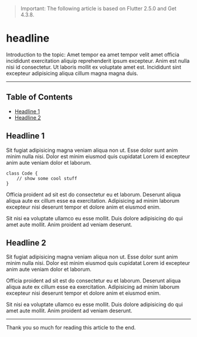 > Important: The following article is based on Flutter 2.5.0 and Get 4.3.8.

# headline

Introduction to the topic: Amet tempor ea amet tempor velit amet officia incididunt exercitation aliquip reprehenderit ipsum excepteur. Anim est nulla nisi id consectetur. Ut laboris mollit ex voluptate amet est. Incididunt sint excepteur adipisicing aliqua cillum magna magna duis.

***

## Table of Contents
  - [Headline 1](#headline-1)
  - [Headline 2](#headline-2)

## Headline 1

Sit fugiat adipisicing magna veniam aliqua non ut. Esse dolor sunt anim minim nulla nisi. Dolor est minim eiusmod quis cupidatat Lorem id excepteur anim aute veniam dolor et laborum.

```
class Code {
    // show some cool stuff
}
```

Officia proident ad sit est do consectetur eu et laborum. Deserunt aliqua aliqua aute ex cillum esse ea exercitation. Adipisicing ad minim laborum excepteur nisi deserunt tempor et dolore anim et eiusmod enim.

Sit nisi ea voluptate ullamco eu esse mollit. Duis dolore adipisicing do qui amet aute mollit. Anim proident ad veniam deserunt.

## Headline 2

Sit fugiat adipisicing magna veniam aliqua non ut. Esse dolor sunt anim minim nulla nisi. Dolor est minim eiusmod quis cupidatat Lorem id excepteur anim aute veniam dolor et laborum.

Officia proident ad sit est do consectetur eu et laborum. Deserunt aliqua aliqua aute ex cillum esse ea exercitation. Adipisicing ad minim laborum excepteur nisi deserunt tempor et dolore anim et eiusmod enim.

Sit nisi ea voluptate ullamco eu esse mollit. Duis dolore adipisicing do qui amet aute mollit. Anim proident ad veniam deserunt.

***

Thank you so much for reading this article to the end.